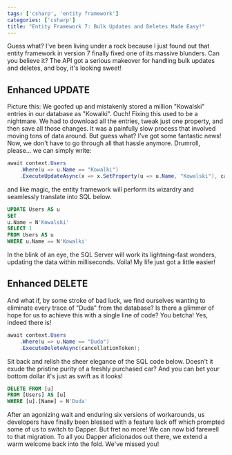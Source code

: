 ```yaml
---
tags: ['csharp', 'entity framework']
categories: ['csharp']
title: "Entity Framework 7: Bulk Updates and Deletes Made Easy!"
---
```


Guess what? I've been living under a rock because I just found out that entity framework in version 7 finally fixed one of its massive blunders. Can you believe it? The API got a serious makeover for handling bulk updates and deletes, and boy, it's looking sweet!

## Enhanced UPDATE

Picture this: We goofed up and mistakenly stored a million "Kowalski" entries in our database as "Kowalki". Ouch! Fixing this used to be a nightmare. We had to download all the entries, tweak just one property, and then save all those changes. It was a painfully slow process that involved moving tons of data around. But guess what? I've got some fantastic news! Now, we don't have to go through all that hassle anymore. Drumroll, please... we can simply write:

```csharp
await context.Users
    .Where(u => u.Name == "Kowalki")
    .ExecuteUpdateAsync(x => x.SetProperty(u => u.Name, "Kowalski"), cancellationToken);
```

and like magic, the entity framework will perform its wizardry and seamlessly translate into SQL below.

```sql
UPDATE Users AS u
SET
u.Name = N'Kowalski'
SELECT 1
FROM Users AS u
WHERE u.Name == N'Kowalki'
```

In the blink of an eye, the SQL Server will work its lightning-fast wonders, updating the data within milliseconds. Voila! My life just got a little easier!

## Enhanced DELETE

And what if, by some stroke of bad luck, we find ourselves wanting to eliminate every trace of "Duda" from the database? Is there a glimmer of hope for us to achieve this with a single line of code? You betcha! Yes, indeed there is!

```csharp
await context.Users
    .Where(u => u.Name == "Duda")
    .ExecuteDeleteAsync(cancellationToken);
```

Sit back and relish the sheer elegance of the SQL code below. Doesn't it exude the pristine purity of a freshly purchased car? And you can bet your bottom dollar it's just as swift as it looks!

```sql
DELETE FROM [u]
FROM [Users] AS [u]
WHERE [u].[Name] = N'Duda'
```

After an agonizing wait and enduring six versions of workarounds, us developers have finally been blessed with a feature lack off which prompted some of us to switch to Dapper. But fret no more! We can now bid farewell to that migration. To all you Dapper aficionados out there, we extend a warm welcome back into the fold. We've missed you!
